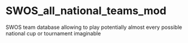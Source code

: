 # SWOS_all_national_teams_mod
SWOS team database allowing to play potentially almost every possible national cup or tournament imaginable
